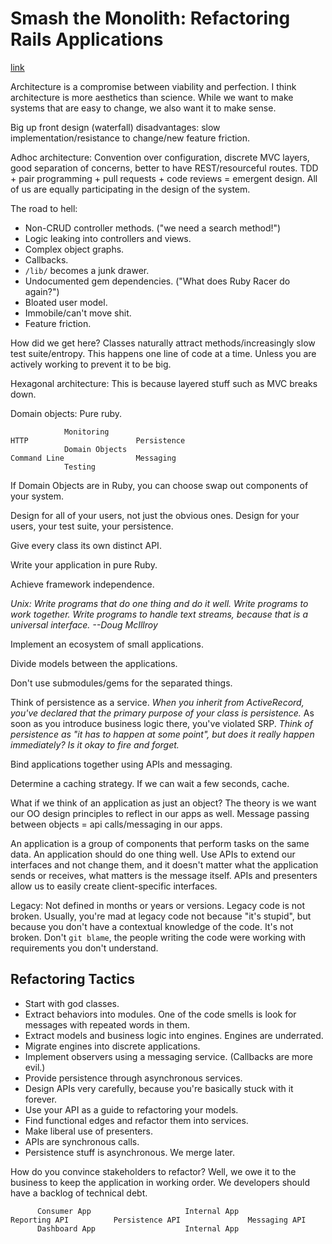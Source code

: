 # Smash the Monolith: Refactoring Rails Applications
[link](http://vimeo.com/73747370)

Architecture is a compromise between viability and perfection. I think architecture is more aesthetics than science. While we want to make systems that are easy to change, we also want it to make sense.

Big up front design (waterfall) disadvantages: slow implementation/resistance to change/new feature friction.

Adhoc architecture: Convention over configuration, discrete MVC layers, good separation of concerns, better to have REST/resourceful routes. TDD + pair programming + pull requests + code reviews = emergent design. All of us are equally participating in the design of the system.

The road to hell:

- Non-CRUD controller methods. ("we need a search method!")
- Logic leaking into controllers and views.
- Complex object graphs.
- Callbacks.
- `/lib/` becomes a junk drawer.
- Undocumented gem dependencies. ("What does Ruby Racer do again?")
- Bloated user model.
- Immobile/can't move shit.
- Feature friction.

How did we get here? Classes naturally attract methods/increasingly slow test suite/entropy. This happens one line of code at a time. Unless you are actively working to prevent it to be big.

Hexagonal architecture: This is because layered stuff such as MVC breaks down.

Domain objects: Pure ruby.

                Monitoring
    HTTP                        Persistence
                Domain Objects
    Command Line                Messaging
                Testing

If Domain Objects are in Ruby, you can choose swap out components of your system.

Design for all of your users, not just the obvious ones. Design for your users, your test suite, your persistence.

Give every class its own distinct API.

Write your application in pure Ruby.

Achieve framework independence.

*Unix: Write programs that do one thing and do it well. Write programs to work together. Write programs to handle text streams, because that is a universal interface. --Doug McIllroy*

Implement an ecosystem of small applications.

Divide models between the applications.

Don't use submodules/gems for the separated things.

Think of persistence as a service. *When you inherit from ActiveRecord, you've declared that the primary purpose of your class is persistence.* As soon as you introduce business logic there, you've violated SRP. *Think of persistence as "it has to happen at some point", but does it really happen immediately? Is it okay to fire and forget.*

Bind applications together using APIs and messaging.

Determine a caching strategy. If we can wait a few seconds, cache.

What if we think of an application as just an object? The theory is we want our OO design principles to reflect in our apps as well. Message passing between objects = api calls/messaging in our apps.

An application is a group of components that perform tasks on the same data. An application should do one thing well. Use APIs to extend our interfaces and not change them, and it doesn't matter what the application sends or receives, what matters is the message itself. APIs and presenters allow us to easily create client-specific interfaces.

Legacy: Not defined in months or years or versions. Legacy code is not broken. Usually, you're mad at legacy code not because "it's stupid", but because you don't have a contextual knowledge of the code. It's not broken. Don't `git blame`, the people writing the code were working with requirements you don't understand.

## Refactoring Tactics

- Start with god classes.
- Extract behaviors into modules. One of the code smells is look for messages with repeated words in them.
- Extract models and business logic into engines. Engines are underrated.
- Migrate engines into discrete applications.
- Implement observers using a messaging service. (Callbacks are more evil.)
- Provide persistence through asynchronous services.
- Design APIs very carefully, because you're basically stuck with it forever.
- Use your API as a guide to refactoring your models.
- Find functional edges and refactor them into services.
- Make liberal use of presenters.
- APIs are synchronous calls.
- Persistence stuff is asynchronous. We merge later.

How do you convince stakeholders to refactor? Well, we owe it to the business to keep the application in working order. We developers should have a backlog of technical debt.

          Consumer App                     Internal App
    Reporting API          Persistence API               Messaging API
          Dashboard App                    Internal App

